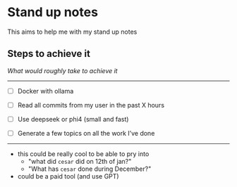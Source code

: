 # Stand up notes

This aims to help me with my stand up notes

## Steps to achieve it

*What would roughly take to achieve it*

---

- [ ]  Docker with ollama
- [ ]  Read all commits from my user in the past X hours
- [ ]  Use deepseek or phi4 (small and fast)
- [ ]  Generate a few topics on all the work I’ve done


---


- this could be really cool to be able to pry into 
    - "what did `cesar` did on 12th of jan?"
    - "What has `cesar` done during December?"
- could be a paid tool (and use GPT)